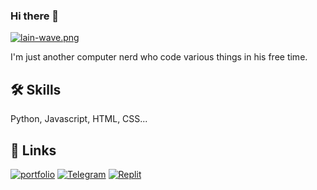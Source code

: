 ### Hi there 👋

[![lain-wave.png](https://i.postimg.cc/5tZPddkH/lain-wave.png)](https://postimg.cc/jW46P9TK)

I'm just another computer nerd who code various things in his free time.

<!--
**shoto-fx/shoto-fx** is a ✨ _special_ ✨ repository because its `README.md` (this file) appears on your GitHub profile.
-->

## 🛠 Skills
Python, Javascript, HTML, CSS...

## 🔗 Links
[![portfolio](https://img.shields.io/badge/my_portfolio-000?style=for-the-badge&logo=ko-fi&logoColor=white)](#)
[![Telegram](https://img.shields.io/badge/Telegram-2CA5E0?style=for-the-badge&logo=telegram&logoColor=white)](https://www.t.me/snoofox)
[![Replit](https://img.shields.io/badge/Replit-DD1200?style=for-the-badge&logo=Replit&logoColor=white)](https://replit.com/@snoofox)
